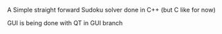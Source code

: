 A Simple straight forward Sudoku solver done in C++ (but C like for now)

GUI is being done with QT in GUI branch
